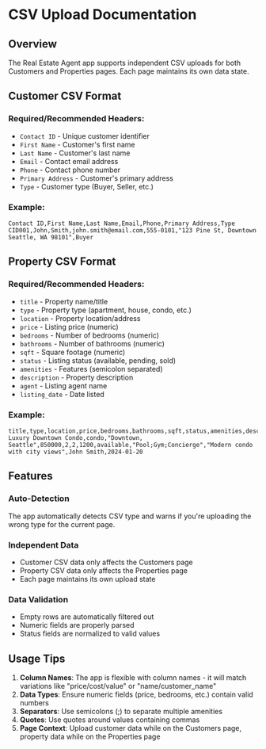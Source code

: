 # CSV Upload Documentation

## Overview

The Real Estate Agent app supports independent CSV uploads for both Customers and Properties pages. Each page maintains its own data state.

## Customer CSV Format

### Required/Recommended Headers:

- `Contact ID` - Unique customer identifier
- `First Name` - Customer's first name
- `Last Name` - Customer's last name
- `Email` - Contact email address
- `Phone` - Contact phone number
- `Primary Address` - Customer's primary address
- `Type` - Customer type (Buyer, Seller, etc.)

### Example:

```csv
Contact ID,First Name,Last Name,Email,Phone,Primary Address,Type
CID001,John,Smith,john.smith@email.com,555-0101,"123 Pine St, Downtown Seattle, WA 98101",Buyer
```

## Property CSV Format

### Required/Recommended Headers:

- `title` - Property name/title
- `type` - Property type (apartment, house, condo, etc.)
- `location` - Property location/address
- `price` - Listing price (numeric)
- `bedrooms` - Number of bedrooms (numeric)
- `bathrooms` - Number of bathrooms (numeric)
- `sqft` - Square footage (numeric)
- `status` - Listing status (available, pending, sold)
- `amenities` - Features (semicolon separated)
- `description` - Property description
- `agent` - Listing agent name
- `listing_date` - Date listed

### Example:

```csv
title,type,location,price,bedrooms,bathrooms,sqft,status,amenities,description,agent,listing_date
Luxury Downtown Condo,condo,"Downtown, Seattle",850000,2,2,1200,available,"Pool;Gym;Concierge","Modern condo with city views",John Smith,2024-01-20
```

## Features

### Auto-Detection

The app automatically detects CSV type and warns if you're uploading the wrong type for the current page.

### Independent Data

- Customer CSV data only affects the Customers page
- Property CSV data only affects the Properties page
- Each page maintains its own upload state

### Data Validation

- Empty rows are automatically filtered out
- Numeric fields are properly parsed
- Status fields are normalized to valid values

## Usage Tips

1. **Column Names**: The app is flexible with column names - it will match variations like "price/cost/value" or "name/customer_name"
2. **Data Types**: Ensure numeric fields (price, bedrooms, etc.) contain valid numbers
3. **Separators**: Use semicolons (;) to separate multiple amenities
4. **Quotes**: Use quotes around values containing commas
5. **Page Context**: Upload customer data while on the Customers page, property data while on the Properties page
